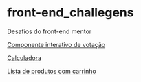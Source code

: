 # front-end_challegens
Desafios do front-end mentor


<a href="https://samuel-lacerda.github.io/front-end_challegens/interactive-rating-component-main/index.html" target="_blank">Componente interativo de votação</a>

<a href="https://samuel-lacerda.github.io/front-end_challegens/calculator-app-main/index.html" target="_blank">Calculadora</a>

<a href="https://samuel-lacerda.github.io/front-end_challegens/product-list-with-cart-main/index.html" target="_blank">Lista de produtos com carrinho</a>
